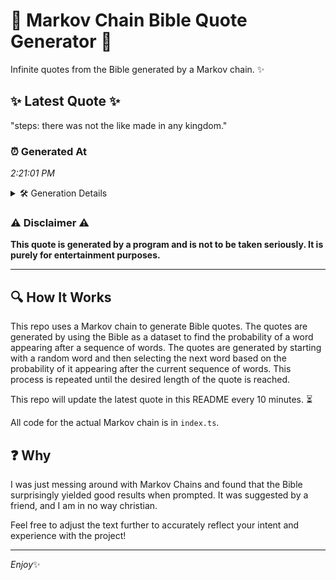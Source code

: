 # 📖 Markov Chain Bible Quote Generator 📖

Infinite quotes from the Bible generated by a Markov chain. ✨

## ✨ Latest Quote ✨
"steps: there was not the like made in any kingdom."

### ⏰ Generated At
*2:21:01 PM*

<details>
    <summary>🛠️ Generation Details</summary>
    <p>
        <strong>🌱 Seed:</strong> steps:<br>
        <strong>🔄 Iterations:</strong> 9<br>
        <strong>📜 Context History:</strong><br>[ steps: ]: there<br>[ steps:, there ]: was<br>[ steps:, there, was ]: not<br>[ steps:, there, was, not ]: the<br>[ steps:, there, was, not, the ]: like<br>[ steps:, there, was, not, the, like ]: made<br>[ there, was, not, the, like, made ]: in<br>[ was, not, the, like, made, in ]: any<br>[ not, the, like, made, in, any ]: kingdom.<br>
    </p>
</details>

### ⚠️ Disclaimer ⚠️
**This quote is generated by a program and is not to be taken seriously. It is purely for entertainment purposes.**

---

## 🔍 How It Works

This repo uses a Markov chain to generate Bible quotes. The quotes are generated by using the Bible as a dataset to find the probability of a word appearing after a sequence of words. The quotes are generated by starting with a random word and then selecting the next word based on the probability of it appearing after the current sequence of words. This process is repeated until the desired length of the quote is reached.

This repo will update the latest quote in this README every 10 minutes. ⏳

All code for the actual Markov chain is in `index.ts`.

## ❓ Why

I was just messing around with Markov Chains and found that the Bible surprisingly yielded good results when prompted. 
It was suggested by a friend, and I am in no way christian.

Feel free to adjust the text further to accurately reflect your intent and experience with the project!

---

*Enjoy*✨
